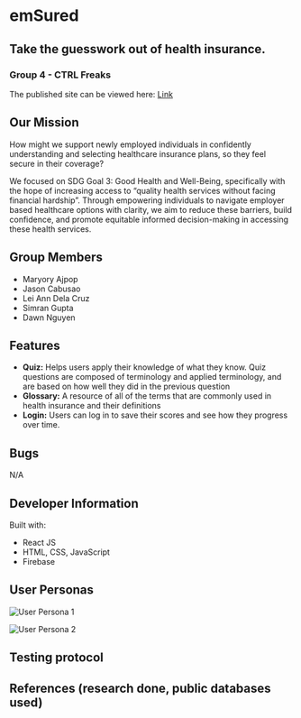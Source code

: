 # emSured
## Take the guesswork out of health insurance.
### Group 4 - CTRL Freaks
The published site can be viewed here: [Link](https://emsured.web.app/)

## Our Mission

How might we support newly employed individuals in confidently understanding and selecting healthcare insurance plans, so they feel secure in their coverage? 

We focused on SDG Goal 3: Good Health and Well-Being, specifically with the hope of increasing access to “quality health services without facing financial hardship”. Through empowering individuals to navigate employer based healthcare options with clarity, we aim to reduce these barriers, build confidence, and promote equitable informed decision-making in accessing these health services. 

## Group Members
- Maryory Ajpop
- Jason Cabusao 
- Lei Ann Dela Cruz
- Simran Gupta
- Dawn Nguyen

## Features
- **Quiz:** Helps users apply their knowledge of what they know. Quiz questions are composed of terminology and applied terminology, and are based on how well they did in the previous question
- **Glossary:** A resource of all of the terms that are commonly used in health insurance and their definitions
- **Login:** Users can log in to save their scores and see how they progress over time.


## Bugs 
N/A

## Developer Information
Built with:
- React JS
- HTML, CSS, JavaScript
- Firebase

## User Personas
![User Persona 1](https://github.com/user-attachments/assets/af297d36-6236-452a-9101-976b84cc8c31)

![User Persona 2](https://github.com/user-attachments/assets/7cf72b22-ffa5-4abc-b1f8-70eb6cccc3c0)


## Testing protocol
## References (research done, public databases used)
